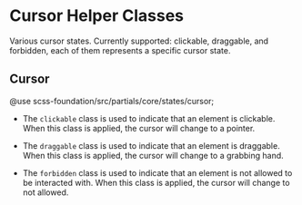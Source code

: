 # Cursor Helper Classes

 Various cursor states. Currently supported: clickable, draggable, and forbidden, each of them represents a specific cursor state.

## Cursor

@use scss-foundation/src/partials/core/states/cursor;

- The `clickable` class is used to indicate that an element is clickable. When this class is applied, the cursor will change to a pointer.

- The `draggable` class is used to indicate that an element is draggable. When this class is applied, the cursor will change to a grabbing hand.

- The `forbidden` class is used to indicate that an element is not allowed to be interacted with. When this class is applied, the cursor will change to not allowed.
